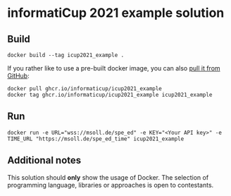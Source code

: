 # informatiCup 2021 example solution

## Build

```
docker build --tag icup2021_example .
```

If you rather like to use a pre-built docker image, you can also [pull it from GitHub](https://github.com/orgs/informatiCup/packages/container/package/icup2021_example):

```
docker pull ghcr.io/informaticup/icup2021_example
docker tag ghcr.io/informaticup/icup2021_example icup2021_example
```

## Run

```
docker run -e URL="wss://msoll.de/spe_ed" -e KEY="<Your API key>" -e TIME_URL "https://msoll.de/spe_ed_time" icup2021_example
```

## Additional notes
This solution should **only** show the usage of Docker. The selection of programming language, libraries or approaches is open to contestants.
